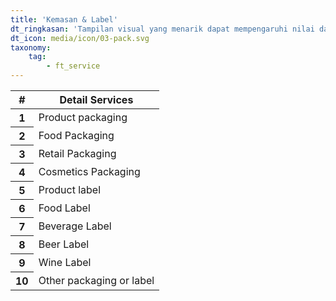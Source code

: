 ```yaml
---
title: 'Kemasan & Label'
dt_ringkasan: 'Tampilan visual yang menarik dapat mempengaruhi nilai dan citra dari produk perusahaan Anda.'
dt_icon: media/icon/03-pack.svg
taxonomy:
    tag:
        - ft_service
---
```


<table class="table table-hover">
<thead>
<tr>
  <th>#</th>
  <th>Detail Services</th>
</tr>
</thead>
<tbody>
<tr>
  <th scope="row">1</th>
  <td>Product packaging</td>
</tr>
<tr>
  <th scope="row">2</th>
  <td>Food Packaging</td>
<tr>
  <th scope="row">3</th>
  <td>Retail Packaging</td>
</tr>
<tr>
  <th scope="row">4</th>
  <td>Cosmetics Packaging</td>
</tr>
<tr>
  <th scope="row">5</th>
  <td>Product label</td>
</tr>
<tr>
  <th scope="row">6</th>
  <td>Food Label</td>
</tr>
<tr>
  <th scope="row">7</th>
  <td>Beverage Label</td>
</tr>
<tr>
  <th scope="row">8</th>
  <td>Beer Label</td>
</tr>
<tr>
  <th scope="row">9</th>
  <td>Wine Label</td>
</tr>
<tr>
  <th scope="row">10</th>
  <td>Other packaging or label</td>
</tr>
</tbody>
</table>
